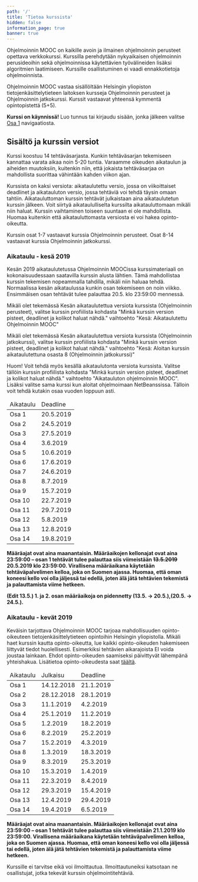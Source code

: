 ```yaml
---
path: '/'
title: 'Tietoa kurssista'
hidden: false
information_page: true
banner: true
---
```


Ohjelmoinnin MOOC on kaikille avoin ja ilmainen ohjelmoinnin perusteet
opettava verkkokurssi. Kurssilla perehdytään nykyaikaisen ohjelmoinnin
perusideoihin sekä ohjelmoinnissa käytettävien työvälineiden lisäksi
algoritmien laatimiseen. Kurssille osallistuminen ei vaadi
ennakkotietoja ohjelmoinnista.

Ohjelmoinnin MOOC vastaa sisällöltään Helsingin yliopiston
tietojenkäsittelytieteen laitoksen kursseja Ohjelmoinnin perusteet ja
Ohjelmoinnin jatkokurssi. Kurssit vastaavat yhteensä kymmentä
opintopistettä (5+5).

**Kurssi on käynnissä!** Luo tunnus tai kirjaudu sisään, jonka
jälkeen valitse [Osa 1](/osa-1) navigaatiosta.

## Sisältö ja kurssin versiot

Kurssi koostuu 14 tehtäväsarjasta. Kunkin tehtäväsarjan tekemiseen
kannattaa varata aikaa noin 5-20 tuntia. Varaamme oikeuden aikataulun
ja aiheiden muutoksiin, kuitenkin niin, että jokaista tehtäväsarjaa on
mahdollista suorittaa vähintään kahden viikon ajan.

Kurssista on kaksi versiota: aikataulutettu versio, jossa on
viikoittaiset deadlinet ja aikatauluton versio, jossa tehtäviä voi
tehdä täysin omaan tahtiin. Aikatauluttoman kurssin tehtävät
julkaistaan aina aikataulutetun kurssin jälkeen. Voit siirtyä
aikataululliselta kurssilta aikatauluttomaan mikäli niin haluat.
Kurssin vaihtaminen toiseen suuntaan ei ole mahdollista. Huomaa
kuitenkin että aikatauluttomasta versiosta ei voi hakea
opinto-oikeutta.

Kurssin osat 1-7 vastaavat kurssia Ohjelmoinnin perusteet. Osat 8-14
vastaavat kurssia Ohjelmoinnin jatkokurssi.

### Aikataulu - kesä 2019


Kesän 2019 aikataulutetussa Ohjelmoinnin MOOCissa kurssimateriaali on
kokonaisuudessaan saatavilla kurssin alusta lähtien. Tämä mahdollistaa
kurssin tekemisen nopeammalla tahdilla, mikäli niin haluaa tehdä.
Normaalissa kesän aikataulussa kunkin osan tekemiseen on noin viikko.
Ensimmäisen osan tehtävät tulee palauttaa 20.5. klo 23:59:00 mennessä.



Mikäli olet tekemässä Kesän aikataulutettua versiota kurssista
(Ohjelmoinnin perusteet), valitse kurssin profiilista kohdasta "Minkä
kurssin version pisteet, deadlinet ja kolikot haluat nähdä."
vaihtoehto "Kesä: Aikataulutettu Ohjelmoinnin MOOC"



Mikäli olet tekemässä Kesän aikataulutettua versiota kurssista
(Ohjelmoinnin jatkokurssi), valitse kurssin profiilista kohdasta
"Minkä kurssin version pisteet, deadlinet ja kolikot haluat nähdä."
vaihtoehto "Kesä: Aloitan kurssin aikataulutettuna osasta 8
(Ohjelmoinnin jatkokurssi)"



Huom! Voit tehdä myös kesällä aikataulutonta versiota kurssista.
Valitse tällöin kurssin profiilista kohdasta "Minkä kurssin version
pisteet, deadlinet ja kolikot haluat nähdä." vaihtoehto "Aikatauluton
ohjelmoinnin MOOC". Lisäksi valitse sama kurssi kun aloitat
ohjelmoimaan NetBeanssissa. Tälloin voit tehdä kutakin osaa vuoden
loppuun asti.


<table>
  <thead>
    <tr>
      <td>Aikataulu</td>
      <td>Deadline</td>
    </tr>
  </th>
  <tbody>
    <tr>
      <td>Osa 1</td>
      <td>20.5.2019</td>
    </tr>
    <tr>
      <td>Osa 2</td>
      <td>24.5.2019</td>
    </tr>
    <tr>
      <td>Osa 3</td>
      <td>27.5.2019</td>
    </tr>
    <tr>
      <td>Osa 4</td>
      <td>3.6.2019</td>
    </tr>
    <tr>
      <td>Osa 5</td>
      <td>10.6.2019</td>
    </tr>
    <tr>
      <td>Osa 6</td>
      <td>17.6.2019</td>
    </tr>
    <tr>
      <td>Osa 7</td>
      <td>24.6.2019</td>
    </tr>
    <tr>
      <td>Osa 8</td>
      <td>8.7.2019</td>
    </tr>
    <tr>
      <td>Osa 9</td>
      <td>15.7.2019</td>
    </tr>
    <tr>
      <td>Osa 10</td>
      <td>22.7.2019</td>
    </tr>
    <tr>
      <td>Osa 11</td>
      <td>29.7.2019</td>
    </tr>
    <tr>
      <td>Osa 12</td>
      <td>5.8.2019</td>
    </tr>
    <tr>
      <td>Osa 13</td>
      <td>12.8.2019</td>
    </tr>
    <tr>
      <td>Osa 14</td>
      <td>19.8.2019</td>
    </tr>
  </tbody>
</table>


<b>
  Määräajat ovat aina maanantaisin. Määräaikojen kellonajat ovat aina
  23:59:00 – osan 1 tehtävät tulee palauttaa siis viimeistään
  <s>13.5.2019</s> 20.5.2019 klo 23:59:00. Virallisena määräaikana
  käytetään tehtäväpalvelimen kelloa, joka on Suomen ajassa. Huomaa,
  että oman koneesi kello voi olla jäljessä tai edellä, joten älä jätä
  tehtävien tekemistä ja palauttamista viime hetkeen.
</b>


**(Edit 13.5.) 1. ja 2. osan määräaikoja on pidennetty (13.5. -> 20.5.),(20.5. -> 24.5.).**

### Aikataulu - kevät 2019

Keväisin tarjottava Ohjelmoinnin MOOC tarjoaa mahdollisuuden
opinto-oikeuteen tietojenkäsittelytieteen opintoihin Helsingin
yliopistolla. Mikäli haet kurssin kautta opinto-oikeutta, lue kaikki
opinto-oikeuden hakemiseen liittyvät tiedot huolellisesti. Esimerkiksi
tehtävien aikarajoista EI voida joustaa lainkaan. Ehdot
opinto-oikeuden saamiseksi päivittyvät lähempänä yhteishakua.
Lisätietoa opinto-oikeudesta saat [täältä](/opinto-oikeus).

<table>
  <thead>
    <tr>
      <td>Aikataulu</td>
      <td>Julkaisu</td>
      <td>Deadline</td>
    </tr>
  </th>
  <tbody>
    <tr>
      <td>Osa 1</td>
      <td>14.12.2018</td>
      <td>21.1.2019</td>
    </tr>
    <tr>
      <td>Osa 2</td>
      <td>28.12.2018</td>
      <td>28.1.2019</td>
    </tr>
    <tr>
      <td>Osa 3</td>
      <td>11.1.2019</td>
      <td>4.2.2019</td>
    </tr>
    <tr>
      <td>Osa 4</td>
      <td>25.1.2019</td>
      <td>11.2.2019</td>
    </tr>
    <tr>
      <td>Osa 5</td>
      <td>1.2.2019</td>
      <td>18.2.2019</td>
    </tr>
    <tr>
      <td>Osa 6</td>
      <td>8.2.2019</td>
      <td>25.2.2019</td>
    </tr>
    <tr>
      <td>Osa 7</td>
      <td>15.2.2019</td>
      <td>4.3.2019</td>
    </tr>
    <tr>
      <td>Osa 8</td>
      <td>1.3.2019</td>
      <td>18.3.2019</td>
    </tr>
    <tr>
      <td>Osa 9</td>
      <td>8.3.2019</td>
      <td>25.3.2019</td>
    </tr>
    <tr>
      <td>Osa 10</td>
      <td>15.3.2019</td>
      <td>1.4.2019</td>
    </tr>
    <tr>
      <td>Osa 11</td>
      <td>22.3.2019</td>
      <td>8.4.2019</td>
    </tr>
    <tr>
      <td>Osa 12</td>
      <td>29.3.2019</td>
      <td>15.4.2019</td>
    </tr>
    <tr>
      <td>Osa 13</td>
      <td>12.4.2019</td>
      <td>29.4.2019</td>
    </tr>
    <tr>
      <td>Osa 14</td>
      <td>19.4.2019</td>
      <td>6.5.2019</td>
    </tr>
  </tbody>
</table>

<b>
  Määräajat ovat aina maanantaisin. Määräaikojen kellonajat ovat aina
  23:59:00 – osan 1 tehtävät tulee palauttaa siis viimeistään
  21.1.2019 klo 23:59:00. Virallisena määräaikana käytetään
  tehtäväpalvelimen kelloa, joka on Suomen ajassa. Huomaa, että oman
  koneesi kello voi olla jäljessä tai edellä, joten älä jätä tehtävien
  tekemistä ja palauttamista viime hetkeen.
</b>

Kurssille ei tarvitse eikä voi ilmoittautua. Ilmoittautuneiksi
katsotaan ne osallistujat, jotka tekevät kurssin ohjelmointitehtäviä.
